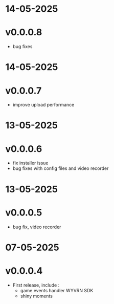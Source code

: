 # 14-05-2025
# v0.0.0.8

- bug fixes

# 14-05-2025
# v0.0.0.7

- improve upload performance

# 13-05-2025
# v0.0.0.6

- fix installer issue
- bug fixes with config files and video recorder

# 13-05-2025
# v0.0.0.5

- bug fix, video recorder
    
# 07-05-2025
# v0.0.0.4

- First release, include : 
    - game events handler WYVRN SDK
    - shiny moments 